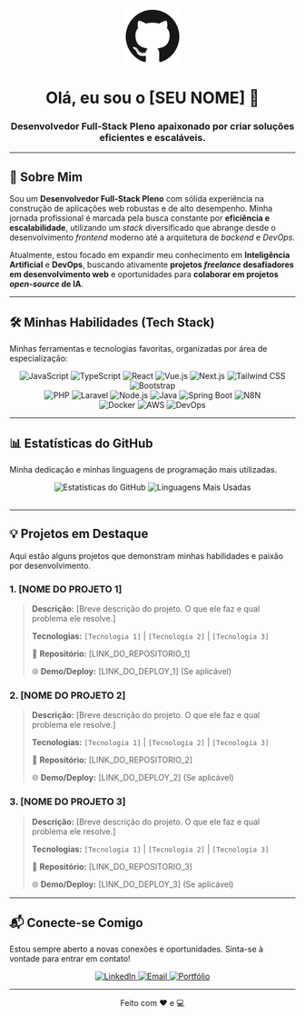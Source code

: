 <div align="center">
  <img src="https://github.com/devicons/devicon/blob/master/icons/github/github-original.svg" alt="GitHub Logo" width="100" height="100"/>
  <h1>Olá, eu sou o [SEU NOME] 👋</h1>
  <h3>Desenvolvedor Full-Stack Pleno apaixonado por criar soluções eficientes e escaláveis.</h3>
</div>

---

## 🚀 Sobre Mim

Sou um **Desenvolvedor Full-Stack Pleno** com sólida experiência na construção de aplicações web robustas e de alto desempenho. Minha jornada profissional é marcada pela busca constante por **eficiência e escalabilidade**, utilizando um *stack* diversificado que abrange desde o desenvolvimento *frontend* moderno até a arquitetura de *backend* e *DevOps*.

Atualmente, estou focado em expandir meu conhecimento em **Inteligência Artificial** e **DevOps**, buscando ativamente **projetos *freelance* desafiadores em desenvolvimento web** e oportunidades para **colaborar em projetos *open-source* de IA**.

---

## 🛠️ Minhas Habilidades (Tech Stack)

Minhas ferramentas e tecnologias favoritas, organizadas por área de especialização:

<p align="center">
  <!-- Frontend -->
  <img src="https://img.shields.io/badge/JavaScript-F7DF1E?style=for-the-badge&logo=javascript&logoColor=black" alt="JavaScript" />
  <img src="https://img.shields.io/badge/TypeScript-3178C6?style=for-the-badge&logo=typescript&logoColor=white" alt="TypeScript" />
  <img src="https://img.shields.io/badge/React-61DAFB?style=for-the-badge&logo=react&logoColor=black" alt="React" />
  <img src="https://img.shields.io/badge/Vue.js-4FC08D?style=for-the-badge&logo=vuedotjs&logoColor=white" alt="Vue.js" />
  <img src="https://img.shields.io/badge/Next.js-000000?style=for-the-badge&logo=nextdotjs&logoColor=white" alt="Next.js" />
  <img src="https://img.shields.io/badge/Tailwind_CSS-06B6D4?style=for-the-badge&logo=tailwindcss&logoColor=white" alt="Tailwind CSS" />
  <img src="https://img.shields.io/badge/Bootstrap-7952B3?style=for-the-badge&logo=bootstrap&logoColor=white" alt="Bootstrap" />
  <br>
  <!-- Backend -->
  <img src="https://img.shields.io/badge/PHP-777BB4?style=for-the-badge&logo=php&logoColor=white" alt="PHP" />
  <img src="https://img.shields.io/badge/Laravel-FF2D20?style=for-the-badge&logo=laravel&logoColor=white" alt="Laravel" />
  <img src="https://img.shields.io/badge/Node.js-339933?style=for-the-badge&logo=nodedotjs&logoColor=white" alt="Node.js" />
  <img src="https://img.shields.io/badge/Java-007396?style=for-the-badge&logo=java&logoColor=white" alt="Java" />
  <img src="https://img.shields.io/badge/Spring_Boot-6DB33F?style=for-the-badge&logo=springboot&logoColor=white" alt="Spring Boot" />
  <img src="https://img.shields.io/badge/N8N-FF6200?style=for-the-badge&logo=n8n&logoColor=white" alt="N8N" />
  <br>
  <!-- DevOps & Cloud -->
  <img src="https://img.shields.io/badge/Docker-2496ED?style=for-the-badge&logo=docker&logoColor=white" alt="Docker" />
  <img src="https://img.shields.io/badge/AWS-232F3E?style=for-the-badge&logo=amazon-aws&logoColor=white" alt="AWS" />
  <img src="https://img.shields.io/badge/DevOps-000000?style=for-the-badge&logo=devops&logoColor=white" alt="DevOps" />
</p>

---

## 📊 Estatísticas do GitHub

Minha dedicação e minhas linguagens de programação mais utilizadas.

<div align="center">
  <img src="https://github-readme-stats.vercel.app/api?username=[SEU_USUARIO_GITHUB]&show_icons=true&theme=tokyonight&hide_border=true&count_private=true" alt="Estatísticas do GitHub" />
  <img src="https://github-readme-stats.vercel.app/api/top-langs/?username=[SEU_USUARIO_GITHUB]&layout=compact&theme=tokyonight&hide_border=true" alt="Linguagens Mais Usadas" />
</div>

<br>

---

## 💡 Projetos em Destaque

Aqui estão alguns projetos que demonstram minhas habilidades e paixão por desenvolvimento.

### 1. [NOME DO PROJETO 1]
> **Descrição:** [Breve descrição do projeto. O que ele faz e qual problema ele resolve.]
>
> **Tecnologias:** `[Tecnologia 1]` | `[Tecnologia 2]` | `[Tecnologia 3]`
>
> 🔗 **Repositório:** [LINK_DO_REPOSITORIO_1]
>
> 🌐 **Demo/Deploy:** [LINK_DO_DEPLOY_1] (Se aplicável)

### 2. [NOME DO PROJETO 2]
> **Descrição:** [Breve descrição do projeto. O que ele faz e qual problema ele resolve.]
>
> **Tecnologias:** `[Tecnologia 1]` | `[Tecnologia 2]` | `[Tecnologia 3]`
>
> 🔗 **Repositório:** [LINK_DO_REPOSITORIO_2]
>
> 🌐 **Demo/Deploy:** [LINK_DO_DEPLOY_2] (Se aplicável)

### 3. [NOME DO PROJETO 3]
> **Descrição:** [Breve descrição do projeto. O que ele faz e qual problema ele resolve.]
>
> **Tecnologias:** `[Tecnologia 1]` | `[Tecnologia 2]` | `[Tecnologia 3]`
>
> 🔗 **Repositório:** [LINK_DO_REPOSITORIO_3]
>
> 🌐 **Demo/Deploy:** [LINK_DO_DEPLOY_3] (Se aplicável)

---

## 📬 Conecte-se Comigo

Estou sempre aberto a novas conexões e oportunidades. Sinta-se à vontade para entrar em contato!

<p align="center">
  <a href="[LINK_DO_LINKEDIN]" target="_blank">
    <img src="https://img.shields.io/badge/LinkedIn-0077B5?style=for-the-badge&logo=linkedin&logoColor=white" alt="LinkedIn" />
  </a>
  <a href="mailto:[SEU_EMAIL]">
    <img src="https://img.shields.io/badge/Email-D14836?style=for-the-badge&logo=gmail&logoColor=white" alt="Email" />
  </a>
  <a href="[LINK_DO_PORTFOLIO]" target="_blank">
    <img src="https://img.shields.io/badge/Portfolio-FF5722?style=for-the-badge&logo=netlify&logoColor=white" alt="Portfólio" />
  </a>
</p>

---

<div align="center">
  <p>Feito com ❤️ e 💻</p>
</div>
